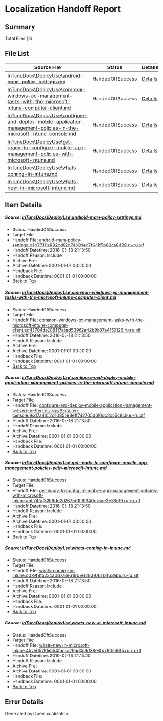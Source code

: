 # <a name='report-top'></a> Localization Handoff Report

## Summary
 Total Files | 6

## File List
 Source File | Status | Details 
 ----------- | ------ | ------- 
 [InTuneDocs\DeployUse\android-mam-policy-settings.md](https://github.com/Microsoft/IntuneDocs-pr/blob/9a747dbde020738287a84d07d4653a705fe99752/InTuneDocs/DeployUse/android-mam-policy-settings.md) | HandedOffSuccess | [Details](#565c4789b0f27e904e66cb70843d3f4710ba2ebe13)
 [InTuneDocs\DeployUse\common-windows-pc-management-tasks-with-the-microsoft-intune-computer-client.md](https://github.com/Microsoft/IntuneDocs-pr/blob/0e4bac30f9a6f72d118087a35cda683441106136/InTuneDocs/DeployUse/common-windows-pc-management-tasks-with-the-microsoft-intune-computer-client.md) | HandedOffSuccess | [Details](#c06a8733ed4751877effa8d6a3e363233540803d17)
 [InTuneDocs\DeployUse\configure-and-deploy-mobile-application-management-policies-in-the-microsoft-intune-console.md](https://github.com/Microsoft/IntuneDocs-pr/blob/9a747dbde020738287a84d07d4653a705fe99752/InTuneDocs/DeployUse/configure-and-deploy-mobile-application-management-policies-in-the-microsoft-intune-console.md) | HandedOffSuccess | [Details](#1e19c0029ac0eaa43d298dee8639c113b2dda58519)
 [InTuneDocs\DeployUse\get-ready-to-configure-mobile-app-management-policies-with-microsoft-intune.md](https://github.com/Microsoft/IntuneDocs-pr/blob/9a747dbde020738287a84d07d4653a705fe99752/InTuneDocs/DeployUse/get-ready-to-configure-mobile-app-management-policies-with-microsoft-intune.md) | HandedOffSuccess | [Details](#28448f5ca267e0a3fa0ffc35018b480da45aefc645)
 [InTuneDocs\DeployUse\whats-coming-in-intune.md](https://github.com/Microsoft/IntuneDocs-pr/blob/96b4b399e5eadbb8b46358df254176d23ec9d217/InTuneDocs/DeployUse/whats-coming-in-intune.md) | HandedOffSuccess | [Details](#cc2fb7cdffd3f23a406777722c026b9bbb3f0ebb254)
 [InTuneDocs\DeployUse\whats-new-in-microsoft-intune.md](https://github.com/Microsoft/IntuneDocs-pr/blob/12b92f8811bba2ca391598f35c88c15c92a62c9b/InTuneDocs/DeployUse/whats-new-in-microsoft-intune.md) | HandedOffSuccess | [Details](#c987664541d65c516f40940b87ac0be54bc4a495256)

## Item Details
##### <a name='565c4789b0f27e904e66cb70843d3f4710ba2ebe13'></a> Source: [InTuneDocs\DeployUse\android-mam-policy-settings.md](https://github.com/Microsoft/IntuneDocs-pr/blob/9a747dbde020738287a84d07d4653a705fe99752/InTuneDocs/DeployUse/android-mam-policy-settings.md)
* Status: HandedOffSuccess
* Target File: 
* Handoff File: [android-mam-policy-settings.b4b77111e882cd82d74b84ec7f641f5b62ca8428.ru-ru.xlf](https://github.com/Microsoft/EM.handoff/blob/de5519cbaad3221b50ffb5336ac5f6801438ab7b/ol-handoff/Microsoft/IntuneDocs-pr.ru-ru/master/android-mam-policy-settings.b4b77111e882cd82d74b84ec7f641f5b62ca8428.ru-ru.xlf)
* Handoff Datetime: 2016-05-18 21:13:50
* Handoff Reason: Include
* Archive File: 
* Archive Datetime: 0001-01-01 00:00:00
* Handback File: 
* Handback Datetime: 0001-01-01 00:00:00
* [Back to Top](#report-top)

##### <a name='c06a8733ed4751877effa8d6a3e363233540803d17'></a> Source: [InTuneDocs\DeployUse\common-windows-pc-management-tasks-with-the-microsoft-intune-computer-client.md](https://github.com/Microsoft/IntuneDocs-pr/blob/0e4bac30f9a6f72d118087a35cda683441106136/InTuneDocs/DeployUse/common-windows-pc-management-tasks-with-the-microsoft-intune-computer-client.md)
* Status: HandedOffSuccess
* Target File: 
* Handoff File: [common-windows-pc-management-tasks-with-the-microsoft-intune-computer-client.ad43704da208117abad53962a42b9b87a4150126.ru-ru.xlf](https://github.com/Microsoft/EM.handoff/blob/de5519cbaad3221b50ffb5336ac5f6801438ab7b/ol-handoff/Microsoft/IntuneDocs-pr.ru-ru/master/common-windows-pc-management-tasks-with-the-microsoft-intune-computer-client.ad43704da208117abad53962a42b9b87a4150126.ru-ru.xlf)
* Handoff Datetime: 2016-05-18 21:13:50
* Handoff Reason: Include
* Archive File: 
* Archive Datetime: 0001-01-01 00:00:00
* Handback File: 
* Handback Datetime: 0001-01-01 00:00:00
* [Back to Top](#report-top)

##### <a name='1e19c0029ac0eaa43d298dee8639c113b2dda58519'></a> Source: [InTuneDocs\DeployUse\configure-and-deploy-mobile-application-management-policies-in-the-microsoft-intune-console.md](https://github.com/Microsoft/IntuneDocs-pr/blob/9a747dbde020738287a84d07d4653a705fe99752/InTuneDocs/DeployUse/configure-and-deploy-mobile-application-management-policies-in-the-microsoft-intune-console.md)
* Status: HandedOffSuccess
* Target File: 
* Handoff File: [configure-and-deploy-mobile-application-management-policies-in-the-microsoft-intune-console.9cd7a4452d1085b98eff742705d6f0dc2db5c8c9.ru-ru.xlf](https://github.com/Microsoft/EM.handoff/blob/de5519cbaad3221b50ffb5336ac5f6801438ab7b/ol-handoff/Microsoft/IntuneDocs-pr.ru-ru/master/configure-and-deploy-mobile-application-management-policies-in-the-microsoft-intune-console.9cd7a4452d1085b98eff742705d6f0dc2db5c8c9.ru-ru.xlf)
* Handoff Datetime: 2016-05-18 21:13:50
* Handoff Reason: Include
* Archive File: 
* Archive Datetime: 0001-01-01 00:00:00
* Handback File: 
* Handback Datetime: 0001-01-01 00:00:00
* [Back to Top](#report-top)

##### <a name='28448f5ca267e0a3fa0ffc35018b480da45aefc645'></a> Source: [InTuneDocs\DeployUse\get-ready-to-configure-mobile-app-management-policies-with-microsoft-intune.md](https://github.com/Microsoft/IntuneDocs-pr/blob/9a747dbde020738287a84d07d4653a705fe99752/InTuneDocs/DeployUse/get-ready-to-configure-mobile-app-management-policies-with-microsoft-intune.md)
* Status: HandedOffSuccess
* Target File: 
* Handoff File: [get-ready-to-configure-mobile-app-management-policies-with-microsoft-intune.abb74faf32b6dd2d2675e1f99340c75ae3e36e19.ru-ru.xlf](https://github.com/Microsoft/EM.handoff/blob/de5519cbaad3221b50ffb5336ac5f6801438ab7b/ol-handoff/Microsoft/IntuneDocs-pr.ru-ru/master/get-ready-to-configure-mobile-app-management-policies-with-microsoft-intune.abb74faf32b6dd2d2675e1f99340c75ae3e36e19.ru-ru.xlf)
* Handoff Datetime: 2016-05-18 21:13:50
* Handoff Reason: Include
* Archive File: 
* Archive Datetime: 0001-01-01 00:00:00
* Handback File: 
* Handback Datetime: 0001-01-01 00:00:00
* [Back to Top](#report-top)

##### <a name='cc2fb7cdffd3f23a406777722c026b9bbb3f0ebb254'></a> Source: [InTuneDocs\DeployUse\whats-coming-in-intune.md](https://github.com/Microsoft/IntuneDocs-pr/blob/96b4b399e5eadbb8b46358df254176d23ec9d217/InTuneDocs/DeployUse/whats-coming-in-intune.md)
* Status: HandedOffSuccess
* Target File: 
* Handoff File: [whats-coming-in-intune.c079f8f5234a0d7a8e61907e1283976112f63eb6.ru-ru.xlf](https://github.com/Microsoft/EM.handoff/blob/de5519cbaad3221b50ffb5336ac5f6801438ab7b/ol-handoff/Microsoft/IntuneDocs-pr.ru-ru/master/whats-coming-in-intune.c079f8f5234a0d7a8e61907e1283976112f63eb6.ru-ru.xlf)
* Handoff Datetime: 2016-05-18 21:13:50
* Handoff Reason: Include
* Archive File: 
* Archive Datetime: 0001-01-01 00:00:00
* Handback File: 
* Handback Datetime: 0001-01-01 00:00:00
* [Back to Top](#report-top)

##### <a name='c987664541d65c516f40940b87ac0be54bc4a495256'></a> Source: [InTuneDocs\DeployUse\whats-new-in-microsoft-intune.md](https://github.com/Microsoft/IntuneDocs-pr/blob/12b92f8811bba2ca391598f35c88c15c92a62c9b/InTuneDocs/DeployUse/whats-new-in-microsoft-intune.md)
* Status: HandedOffSuccess
* Target File: 
* Handoff File: [whats-new-in-microsoft-intune.452e6578fe554fac5c29ad3c9d38e8fb790666f5.ru-ru.xlf](https://github.com/Microsoft/EM.handoff/blob/de5519cbaad3221b50ffb5336ac5f6801438ab7b/ol-handoff/Microsoft/IntuneDocs-pr.ru-ru/master/whats-new-in-microsoft-intune.452e6578fe554fac5c29ad3c9d38e8fb790666f5.ru-ru.xlf)
* Handoff Datetime: 2016-05-18 21:13:50
* Handoff Reason: Include
* Archive File: 
* Archive Datetime: 0001-01-01 00:00:00
* Handback File: 
* Handback Datetime: 0001-01-01 00:00:00
* [Back to Top](#report-top)


## Error Details

Generated by OpenLocalization.
